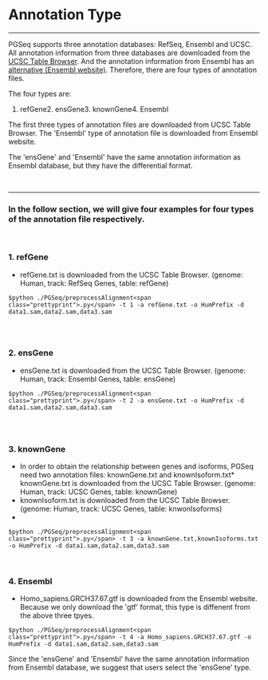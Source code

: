 # Annotation Type

* * *

PGSeq supports three annotation databases: RefSeq, Ensembl and UCSC. All annotation information from three databases are downloaded from the [UCSC Table Browser](http://genome.ucsc.edu/cgi-bin/hgTables?command=start). And the annotation information from Ensembl has  an [alternative (Ensembl website)](http://asia.ensembl.org/index.html). Therefore, there are   four types of annotation files.

The four types are:

1.  refGene2.  ensGene3.  knownGene4.  Ensembl

The first three types of annotation files are downloaded from UCSC Table Browser. The 'Ensembl' type of annotation file is downloaded from Ensembl website. 

The 'ensGene' and 'Ensembl' have the same annotation information as Ensembl database, but they have the differential format.

&nbsp;

* * *

### In the follow section, we will give four examples for four types of the annotation file respectively.

&nbsp;

### 1. refGene

*   refGene.txt is downloaded from the UCSC Table Browser. (genome: Human, track: RefSeq Genes, table: refGene)

```shell
$python ./PGSeq/preprocessAlignment<span class="prettyprint">.py</span> -t 1 -a refGene.txt -o HumPrefix -d data1.sam,data2.sam,data3.sam
```

### &nbsp;

### 2. ensGene

*   ensGene.txt is downloaded from  the  UCSC Table Browser. (genome: Human, track: Ensembl Genes, table: ensGene)

```shell
$python ./PGSeq/preprocessAlignment<span class="prettyprint">.py</span> -t 2 -a ensGene.txt -o HumPrefix -d data1.sam,data2.sam,data3.sam
```

### &nbsp;

### 3. knownGene

*   In order to obtain the relationship between genes and isoforms, PGSeq need two annotation files: knownGene.txt and knownIsoform.txt*   knownGene.txt is downloaded from   the UCSC Table Browser. (genome: Human, track: UCSC Genes, table: knownGene)
*   knownIsoform.txt is downloaded from the UCSC Table Browser. (genome: Human, track: UCSC Genes, table: knwonIsoforms)
*   
```shell
$python ./PGSeq/preprocessAlignment<span class="prettyprint">.py</span> -t 3 -a knownGene.txt,knownIsoforms.txt -o HumPrefix -d data1.sam,data2.sam,data3.sam
```

&nbsp;

### 4. Ensembl

*   Homo_sapiens.GRCH37.67.gtf is downloaded from the Ensembl website. Because we only download the 'gtf' format, this type is diffenent from the above three tpyes.

```shell
$python ./PGSeq/preprocessAlignment<span class="prettyprint">.py</span> -t 4 -a Homo_sapiens.GRCH37.67.gtf -o HumPrefix -d data1.sam,data2.sam,data3.sam
```

Since the 'ensGene' and 'Ensembl' have the same annotation information from Ensembl database, we suggest that users select the 'ensGene' type.

&nbsp;

</body>
</html>
